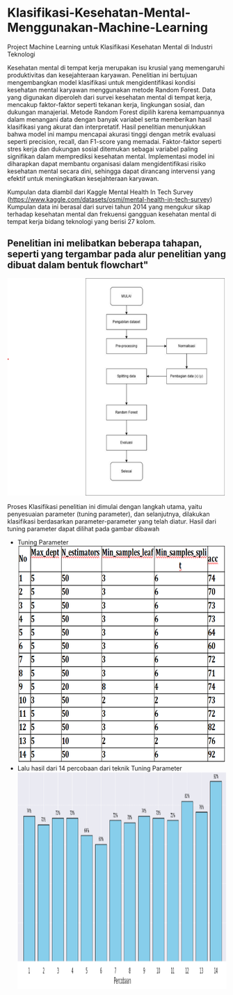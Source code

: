 # Klasifikasi-Kesehatan-Mental-Menggunakan-Machine-Learning
Project Machine Learning untuk Klasifikasi Kesehatan Mental di Industri Teknologi 

Kesehatan mental di tempat kerja merupakan isu krusial yang memengaruhi produktivitas dan kesejahteraan karyawan. Penelitian ini bertujuan mengembangkan model klasifikasi untuk mengidentifikasi kondisi kesehatan mental karyawan menggunakan metode Random Forest. Data yang digunakan diperoleh dari survei kesehatan mental di tempat kerja, mencakup faktor-faktor seperti tekanan kerja, lingkungan sosial, dan dukungan manajerial. Metode Random Forest dipilih karena kemampuannya dalam menangani data dengan banyak variabel serta memberikan hasil klasifikasi yang akurat dan interpretatif. Hasil penelitian menunjukkan bahwa model ini mampu mencapai akurasi tinggi dengan metrik evaluasi seperti precision, recall, dan F1-score yang memadai. Faktor-faktor seperti stres kerja dan dukungan sosial ditemukan sebagai variabel paling signifikan dalam memprediksi kesehatan mental. Implementasi model ini diharapkan dapat membantu organisasi dalam mengidentifikasi risiko kesehatan mental secara dini, sehingga dapat dirancang intervensi yang efektif untuk meningkatkan kesejahteraan karyawan.

Kumpulan data diambil dari Kaggle Mental Health In Tech Survey (https://www.kaggle.com/datasets/osmi/mental-health-in-tech-survey) Kumpulan data ini berasal dari survei tahun 2014 yang mengukur sikap terhadap kesehatan mental dan frekuensi gangguan kesehatan mental di tempat kerja bidang teknologi yang berisi 27 kolom.


## Penelitian ini melibatkan beberapa tahapan, seperti yang tergambar pada alur penelitian yang dibuat dalam bentuk flowchart"
<img src="https://github.com/Muhammadazrulihwan/Klasifikasi-Kesehatan-Mental-Menggunakan-Machine-Learning/blob/main/screenshoot/tahap%20penelitian.png" width="500" height="500">

Proses Klasifikasi penelitian ini dimulai dengan langkah utama, yaitu penyesuaian parameter (tuning parameter), dan selanjutnya, dilakukan klasifikasi berdasarkan parameter-parameter yang telah diatur. Hasil dari tuning parameter dapat dilihat pada gambar dibawah
- Tuning Parameter
  <img src="https://github.com/Muhammadazrulihwan/Klasifikasi-Kesehatan-Mental-Menggunakan-Machine-Learning/blob/main/screenshoot/hasil%20tuning%20parameter.png" width="600" height="500">
- Lalu hasil dari 14 percobaan dari teknik Tuning Parameter
  <img src="https://github.com/Muhammadazrulihwan/Klasifikasi-Kesehatan-Mental-Menggunakan-Machine-Learning/blob/main/screenshoot/hasil%20akurasi%2014%20percobaan.png" width="700" height="500">

